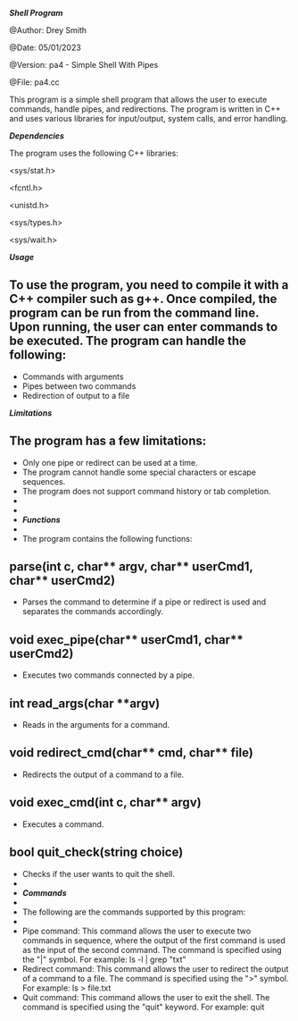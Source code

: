 ﻿***Shell Program***

@Author: Drey Smith

@Date: 05/01/2023

@Version: pa4 - Simple Shell With Pipes

@File: pa4.cc

This program is a simple shell program that allows the user to execute commands, handle pipes, and redirections. The program is written in C++ and uses various libraries for input/output, system calls, and error handling.

***Dependencies***

The program uses the following C++ libraries: 

<iostream>

<fstream>

<sys/stat.h>

<cerrno>

<fcntl.h>

<unistd.h>

<sys/types.h>

<sys/wait.h>

<cstring>


***Usage***

To use the program, you need to compile it with a C++ compiler such as g++. Once compiled, the program can be run from the command line. Upon running, the user can enter commands to be executed. The program can handle the following: 
-
- Commands with arguments 
- Pipes between two commands 
- Redirection of output to a file 





***Limitations***

The program has a few limitations: 
-
- Only one pipe or redirect can be used at a time. 
- The program cannot handle some special characters or escape sequences. 
- The program does not support command history or tab completion. 
-
-
- ***Functions***
-
- The program contains the following functions: 

parse(int c, char\*\* argv, char\*\* userCmd1, char\*\* userCmd2)
-
- Parses the command to determine if a pipe or redirect is used and separates the commands accordingly. 

void exec\_pipe(char\*\* userCmd1, char\*\* userCmd2)
-
- Executes two commands connected by a pipe. 

int read\_args(char \*\*argv)
-
- Reads in the arguments for a command. 

void redirect\_cmd(char\*\* cmd, char\*\* file)
-
- Redirects the output of a command to a file. 

void exec\_cmd(int c, char\*\* argv)
-
- Executes a command. 

bool quit\_check(string choice)
-
- Checks if the user wants to quit the shell. 
-
- ***Commands***
-
- The following are the commands supported by this program: 
-
- Pipe command: This command allows the user to execute two commands in sequence, where the output of the first command is used as the input of the second command. The command is specified using the "|" symbol. For example: ls -l | grep "txt" 
- Redirect command: This command allows the user to redirect the output of a command to a file. The command is specified using the ">" symbol. For example: ls > file.txt 
- Quit command: This command allows the user to exit the shell. The command is specified using the "quit" keyword. For example: quit 


